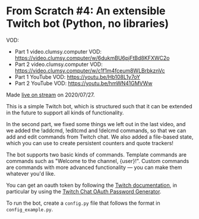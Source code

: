 # From Scratch #4: An extensible Twitch bot (Python, no libraries)

VOD:

* Part 1 video.clumsy.computer VOD: https://video.clumsy.computer/w/6dukmBU6pjFtBd8KFXWC2o
* Part 2 video.clumsy.computer VOD: https://video.clumsy.computer/w/c1f1m4fceum8WLBrbkznVc
* Part 1 YouTube VOD: https://youtu.be/Hb108L1y7oY
* Part 2 YouTube VOD: https://youtu.be/hmWN41GMVWw

Made [live on stream](https://twitch.tv/clumsycomputer) on 2020/07/27.

This is a simple Twitch bot, which is structured such that it can be extended in
the future to support all kinds of functionality.

In the second part, we fixed some things we left out in the last video, and we added
the !addcmd, !editcmd and !delcmd commands, so that we can add and edit commands from
Twitch chat. We also added a file-based state, which you can use to create persistent
counters and quote trackers!

The bot supports two basic kinds of commands. Template commands are commands
such as "Welcome to the channel, {user}!". Custom commands are commands with
more advanced functionality — you can make them whatever you'd like.

You can get an oauth token by following the [Twitch
documentation](https://dev.twitch.tv/docs/irc), in particular by using the
[Twitch Chat OAuth Password Generator](https://twitchapps.com/tmi/).

To run the bot, create a `config.py` file that follows the format in `config_example.py`.
